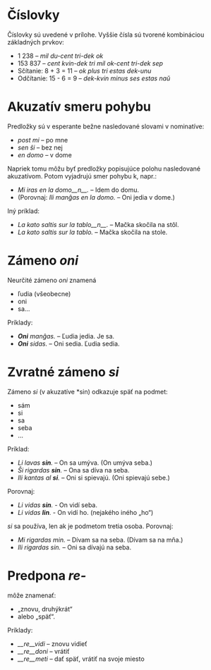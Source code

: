 # Číslovky

Číslovky sú uvedené v prílohe. Vyššie čísla sú tvorené kombináciou základných prvkov:

- 1 238                     – *mil du-cent tri-dek ok*
- 153 837                   – *cent kvin-dek tri mil ok-cent tri-dek sep*
- Sčítanie:     8 + 3 = 11 – *ok plus tri estas dek-unu*
- Odčítanie:    15 - 6 = 9 – *dek-kvin minus ses estas naŭ*

# Akuzatív smeru pohybu

Predložky sú v esperante bežne nasledované slovami v nominatíve:

- *post mi* – po mne
- *sen ŝi* – bez nej
- *en domo* – v dome

Napriek tomu môžu byť predložky popisujúce polohu nasledované akuzatívom. Potom vyjadrujú smer pohybu k, napr.:

- *Mi iras en la domo__n__.* – Idem do domu.
- (Porovnaj: *Ili manĝas en la domo.* – Oni jedia v dome.)

Iný príklad:

- *La kato saltis sur la tablo__n__.* – Mačka skočila na stôl.
- *La kato saltis sur la tablo.* – Mačka skočila na stole.

# Zámeno *oni*

Neurčité zámeno *oni* znamená

- ľudia (všeobecne)
- oni
- sa...

Príklady:

- *__Oni__ manĝas.* – Ľudia jedia. Je sa.
- *__Oni__ sidas.* – Oni sedia. Ľudia sedia.
 

# Zvratné zámeno *si*

Zámeno *si* (v akuzatíve *sin) odkazuje späť na podmet:

- sám
- si
- sa
- seba
- ...

Príklad:

- *Li lavas __sin__.* – On sa umýva. (On umýva seba.)
- *Ŝi rigardas __sin__.* – Ona sa díva na seba.
- *Ili kantas al __si__.* – Oni si spievajú. (Oni spievajú sebe.)

Porovnaj:

- *Li vidas __sin__.* - On vidí seba.
- *Li vidas __lin__.* - On vidí ho. (nejakého iného „ho“)

*si* sa používa, len ak je podmetom tretia osoba. Porovnaj:

- *Mi rigardas min.* – Dívam sa na seba. (Dívam sa na mňa.)
- *Ili rigardas sin.* – Oni sa dívajú na seba.



# Predpona *re-*

môže znamenať:

- „znovu, druhýkrát“
- alebo „späť“.

Príklady:

- *__re__vidi* – znovu vidieť
- *__re__doni* – vrátiť 
- *__re__meti* – dať späť, vrátiť na svoje miesto

 
